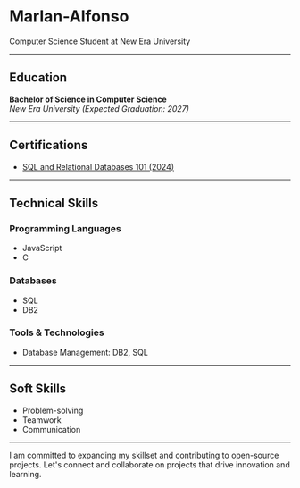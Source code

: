 # Marlan-Alfonso
Computer Science Student at New Era University

---

## Education

**Bachelor of Science in Computer Science**  
_New Era University (Expected Graduation: 2027)_

---

## Certifications

- [SQL and Relational Databases 101 (2024)](https://courses.cognitiveclass.ai/certificates/015efcac66f849d794c9f40a3ecd1dac)

---

## Technical Skills

### Programming Languages
- JavaScript
- C

### Databases
- SQL
- DB2

### Tools & Technologies
- Database Management: DB2, SQL

---

## Soft Skills
- Problem-solving
- Teamwork
- Communication

---

I am committed to expanding my skillset and contributing to open-source projects. Let's connect and collaborate on projects that drive innovation and learning.
